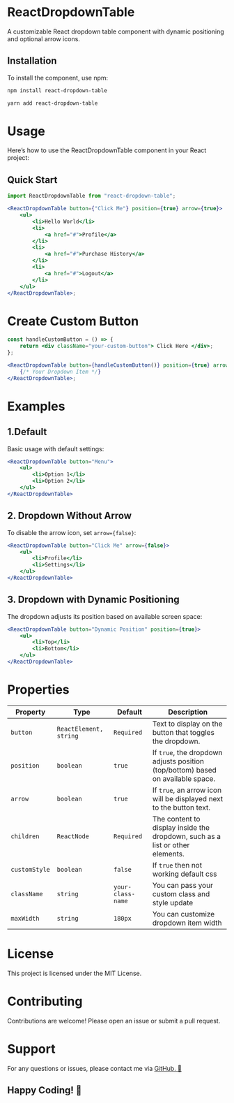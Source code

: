 # ReactDropdownTable

A customizable React dropdown table component with dynamic positioning and optional arrow icons.

## Installation

To install the component, use npm:

```bash
npm install react-dropdown-table
```

```bash
yarn add react-dropdown-table
```

# Usage

Here’s how to use the ReactDropdownTable component in your React project:

## Quick Start

```jsx
import ReactDropdownTable from "react-dropdown-table";

<ReactDropdownTable button={"Click Me"} position={true} arrow={true}>
    <ul>
        <li>Hello World</li>
        <li>
            <a href="#">Profile</a>
        </li>
        <li>
            <a href="#">Purchase History</a>
        </li>
        <li>
            <a href="#">Logout</a>
        </li>
    </ul>
</ReactDropdownTable>;
```

# Create Custom Button

```jsx
const handleCustomButton = () => {
    return <div className="your-custom-button"> Click Here </div>;
};

<ReactDropdownTable button={handleCustomButton()} position={true} arrow={true}>
    {/* Your Dropdown Item */}
</ReactDropdownTable>;
```

# Examples

## 1.Default

Basic usage with default settings:

```jsx
<ReactDropdownTable button="Menu">
    <ul>
        <li>Option 1</li>
        <li>Option 2</li>
    </ul>
</ReactDropdownTable>
```

## 2. Dropdown Without Arrow

To disable the arrow icon, set `arrow={false}`:

```jsx
<ReactDropdownTable button="Click Me" arrow={false}>
    <ul>
        <li>Profile</li>
        <li>Settings</li>
    </ul>
</ReactDropdownTable>
```

## 3. Dropdown with Dynamic Positioning

The dropdown adjusts its position based on available screen space:

```jsx
<ReactDropdownTable button="Dynamic Position" position={true}>
    <ul>
        <li>Top</li>
        <li>Bottom</li>
    </ul>
</ReactDropdownTable>
```

# Properties

| Property      | Type                   | Default           | Description                                                                     |
| ------------- | ---------------------- | ----------------- | ------------------------------------------------------------------------------- |
| `button`      | `ReactElement, string` | `Required`        | Text to display on the button that toggles the dropdown.                        |
| `position`    | `boolean`              | `true`            | If `true`, the dropdown adjusts position (top/bottom) based on available space. |
| `arrow`       | `boolean`              | `true`            | If `true`, an arrow icon will be displayed next to the button text.             |
| `children`    | `ReactNode`            | `Required`        | The content to display inside the dropdown, such as a list or other elements.   |
| `customStyle` | `boolean`              | `false`           | If `true` then not working default css                                          |
| `className`   | `string`               | `your-class-name` | You can pass your custom class and style update                                 |
| `maxWidth`    | `string`               | `180px`           | You can customize dropdown item width                                           |

# License

This project is licensed under the MIT License.

# Contributing

Contributions are welcome! Please open an issue or submit a pull request.

# Support

For any questions or issues, please contact me via [GitHub. 🚀](https://github.com/bokhtyer/react-dropdown-table)

## Happy Coding! 🚀
